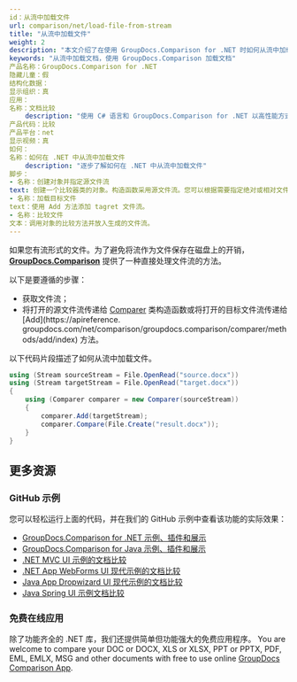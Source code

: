 ```yaml
---
id：从流中加载文件
url: comparison/net/load-file-from-stream
title: "从流中加载文件"
weight: 2
description: "本文介绍了在使用 GroupDocs.Comparison for .NET 时如何从流中加载 PDF、Word、Excel、PowerPoint 文档。"
keywords: "从流中加载文档，使用 GroupDocs.Comparison 加载文档"
产品名称：GroupDocs.Comparison for .NET
隐藏儿童：假
结构化数据：
显示组织：真
应用：
名称：文档比较
    description: "使用 C# 语言和 GroupDocs.Comparison for .NET 以高性能方式本地比较文档"
产品代码：比较
产品平台：net
显示视频：真
如何：
名称：如何在 .NET 中从流中加载文件
    description: "逐步了解如何在 .NET 中从流中加载文件"
脚步：
- 名称：创建对象并指定源文件流
text: 创建一个比较器类的对象。构造函数采用源文件流。您可以根据需要指定绝对或相对文件路径。
- 名称：加载目标文件
text：使用 Add 方法添加 tagret 文件流。
- 名称：比较文件
文本：调用对象的比较方法并放入生成的文件流。
---
```

如果您有流形式的文件。为了避免将流作为文件保存在磁盘上的开销，**[GroupDocs.Comparison](https://products.groupdocs.com/comparison/net)** 提供了一种直接处理文件流的方法。

以下是要遵循的步骤：
* 获取文件流；
* 将打开的源文件流传递给 [Comparer](https://apireference.groupdocs.com/net/comparison/groupdocs.comparison/comparer) 类构造函数或将打开的目标文件流传递给 [Add](https://apireference. groupdocs.com/net/comparison/groupdocs.comparison/comparer/methods/add/index) 方法。
    



以下代码片段描述了如何从流中加载文件。

```csharp
using (Stream sourceStream = File.OpenRead("source.docx"))
using (Stream targetStream = File.OpenRead("target.docx"))
{
	using (Comparer comparer = new Comparer(sourceStream))
	{
	    comparer.Add(targetStream);
    	comparer.Compare(File.Create("result.docx"));
	}
}
```

## 更多资源
### GitHub 示例
您可以轻松运行上面的代码，并在我们的 GitHub 示例中查看该功能的实际效果：
* [GroupDocs.Comparison for .NET 示例、插件和展示](https://github.com/groupdocs-comparison/GroupDocs.Comparison-for-.NET)
* [GroupDocs.Comparison for Java 示例、插件和展示](https://github.com/groupdocs-comparison/GroupDocs.Comparison-for-Java)
* [.NET MVC UI 示例的文档比较](https://github.com/groupdocs-comparison/GroupDocs.Comparison-for-.NET-MVC)
* [.NET App WebForms UI 现代示例的文档比较](https://github.com/groupdocs-comparison/GroupDocs.Comparison-for-.NET-WebForms)
* [Java App Dropwizard UI 现代示例的文档比较](https://github.com/groupdocs-comparison/GroupDocs.Comparison-for-Java-Dropwizard)
* [Java Spring UI 示例文档比较](https://github.com/groupdocs-comparison/GroupDocs.Comparison-for-Java-Spring)
    


### 免费在线应用
除了功能齐全的 .NET 库，我们还提供简单但功能强大的免费应用程序。
You are welcome to compare your DOC or DOCX, XLS or XLSX, PPT or PPTX, PDF, EML, EMLX, MSG and other documents with free to use online [GroupDocs Comparison App](https://products.groupdocs.app/comparison).
